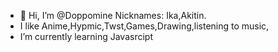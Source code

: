 - 👋 Hi, I’m @Doppomine Nicknames: Ika,Akitin.
- I like Anime,Hypmic,Twst,Games,Drawing,listening to music,
- I’m currently learning Javasrcipt


